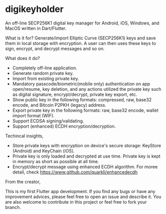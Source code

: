 # digikeyholder
An off-line SECP256K1 digital key manager for Android, iOS, Windows, and MacOS written in Dart/Flutter.

What is it for?
Generate/import Elliptic Curve (SECP256K1) keys and save them in local storage with encryption. A user can then uses these keys to sign, encrypt, and decrypt messages and so on.

What does it do?
- Completely off-line application.
- Generate random private key.
- Import from existing private key.
- Mandatory passcode/biometric(mobile only) authentication on app open/resume, key deletion, and any actions utilized the private key such as digital signature, encrypt/decrypt, private key export, etc.
- Show public key in the following formats: compressed, raw, base32 encode, and Bitcoin P2PKH (legacy) address.
- Export private key in the following formats: raw, base32 encode, wallet import format (WIF).
- Support ECDSA signing/validating.
- Support (enhanced) ECDH encryption/decryption.

Techincal insights,
- Store private keys with encryption on device's secure storage: KeyStore (Android) and KeyChain (iOS).
- Private key is only loaded and decrypted at use time. Private key is kept in memory as short as possible at all time.
- Encrypt/decrypt message using enhanced ECDH algorithm. For moree detail, check https://www.github.com/quarkli/enhancedecdh



From the creator,

This is my first Flutter app development. If you find any bugs or have any improvement advices, please feel free to open an issue and describe it. You are also welcome to contribute in this project or feel free to fork your branch.
